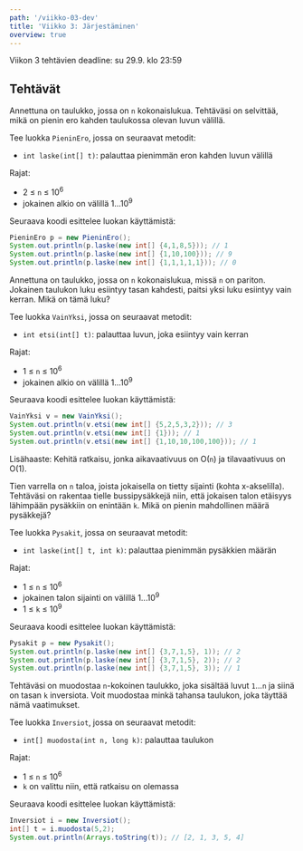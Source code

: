 ```yaml
---
path: '/viikko-03-dev'
title: 'Viikko 3: Järjestäminen'
overview: true
---
```


Viikon 3 tehtävien deadline: su 29.9. klo 23:59

## Tehtävät

<programming-exercise name='1. Pienin ero' tmcname='viikko03-Viikko03Tehtava1'>

Annettuna on taulukko, jossa on `n` kokonaislukua.
Tehtäväsi on selvittää, mikä on pienin ero kahden
taulukossa olevan luvun välillä.

Tee luokka `PieninEro`, jossa on seuraavat metodit:

* `int laske(int[] t)`: palauttaa pienimmän eron kahden luvun välillä

Rajat:

- 2 &le; `n` &le; 10<sup>6</sup>
- jokainen alkio on välillä 1...10<sup>9</sup>

Seuraava koodi esittelee luokan käyttämistä:

```java
PieninEro p = new PieninEro();
System.out.println(p.laske(new int[] {4,1,8,5})); // 1
System.out.println(p.laske(new int[] {1,10,100})); // 9
System.out.println(p.laske(new int[] {1,1,1,1,1})); // 0
```

</programming-exercise>

<programming-exercise name='2. Vain yksi' tmcname='viikko03-Viikko03Tehtava2'>

Annettuna on taulukko, jossa on `n` kokonaislukua,
missä `n` on pariton.
Jokainen taulukon luku esiintyy tasan kahdesti,
paitsi yksi luku esiintyy vain kerran.
Mikä on tämä luku?

Tee luokka `VainYksi`, jossa on seuraavat metodit:

* `int etsi(int[] t)`: palauttaa luvun, joka esiintyy vain kerran

Rajat:

- 1 &le; `n` &le; 10<sup>6</sup>
- jokainen alkio on välillä 1...10<sup>9</sup>

Seuraava koodi esittelee luokan käyttämistä:

```java
VainYksi v = new VainYksi();
System.out.println(v.etsi(new int[] {5,2,5,3,2})); // 3
System.out.println(v.etsi(new int[] {1})); // 1
System.out.println(v.etsi(new int[] {1,10,10,100,100})); // 1
```

Lisähaaste: Kehitä ratkaisu,
jonka aikavaativuus on O(`n`) ja tilavaativuus on O(1).

</programming-exercise>

<programming-exercise name='3. Pysäkit' tmcname='viikko03-Viikko03Tehtava3'>

Tien varrella on `n` taloa,
joista jokaisella on tietty sijainti (kohta x-akselilla).
Tehtäväsi on rakentaa tielle bussipysäkkejä niin,
että jokaisen talon etäisyys lähimpään pysäkkiin
on enintään `k`.
Mikä on pienin mahdollinen määrä pysäkkejä?

Tee luokka `Pysakit`, jossa on seuraavat metodit:

* `int laske(int[] t, int k)`: palauttaa pienimmän pysäkkien määrän

Rajat:

- 1 &le; `n` &le; 10<sup>6</sup>
- jokainen talon sijainti on välillä 1...10<sup>9</sup>
- 1 &le; `k` &le; 10<sup>9</sup>

Seuraava koodi esittelee luokan käyttämistä:

```java
Pysakit p = new Pysakit();
System.out.println(p.laske(new int[] {3,7,1,5}, 1)); // 2
System.out.println(p.laske(new int[] {3,7,1,5}, 2)); // 2
System.out.println(p.laske(new int[] {3,7,1,5}, 3)); // 1
```

</programming-exercise>

<quiz id="a47b9d60-82fb-488e-9cf6-d96e369e261e"></quiz>

<quiz id="b1deae9c-8da4-49c0-ae5b-eb20776fdf5f"></quiz>

<programming-exercise name='6. Inversiot' tmcname='viikko03-Viikko03Tehtava6'>

Tehtäväsi on muodostaa `n`-kokoinen taulukko,
joka sisältää luvut `1`...`n`
ja siinä on tasan `k` inversiota.
Voit muodostaa minkä tahansa taulukon,
joka täyttää nämä vaatimukset.

Tee luokka `Inversiot`, jossa on seuraavat metodit:

* `int[] muodosta(int n, long k)`: palauttaa taulukon

Rajat:

- 1 &le; `n` &le; 10<sup>6</sup>
- `k` on valittu niin, että ratkaisu on olemassa

Seuraava koodi esittelee luokan käyttämistä:

```java
Inversiot i = new Inversiot();
int[] t = i.muodosta(5,2);
System.out.println(Arrays.toString(t)); // [2, 1, 3, 5, 4]
```

</programming-exercise>


